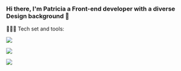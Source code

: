 ### Hi there, I'm Patricia a Front-end developer with a diverse Design background 👋

<!--
**PatriciaCostalonga/PatriciaCostalonga** is a ✨ _special_ ✨ repository because its `README.md` (this file) appears on your GitHub profile.

Here are some ideas to get you started:

- 🔭 I’m currently working on ...
- 🌱 I’m currently learning ...
- 👯 I’m looking to collaborate on ...
- 🤔 I’m looking for help with ...
- 💬 Ask me about ...
- 📫 How to reach me: ...
- 😄 Pronouns: ...
- ⚡ Fun fact: ...
-->

👩🏻‍💻 Tech set and tools:
<p dir="auto">
  <a href="https://skillicons.dev" rel="nofollow">
    <img src="https://skillicons.dev/icons?i=js,jquery,html,css,sass,git" style="max-width: 100%;">
  </a>
</p>

<p dir="auto">
  <a href="https://skillicons.dev" rel="nofollow">
    <img src="https://skillicons.dev/icons?i=angular,react,typescript,cs,php,wordpress" style="max-width: 100%;">
  </a>
</p>

<p dir="auto">
  <a href="https://skillicons.dev" rel="nofollow">
    <img src="https://skillicons.dev/icons?i=figma,xd,ps,ai,blender" style="max-width: 100%;">
  </a>
</p>

